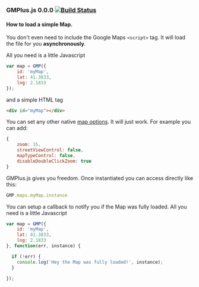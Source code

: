 ### GMPlus.js 0.0.0 [![Build Status](https://travis-ci.org/yagoferrer/gmplus.svg?branch=master)](https://travis-ci.org/yagoferrer/gmplus)

#### How to load a simple Map.
You don't even need to include the Google Maps `<script>` tag. It will load the file for you **asynchronously**.

All you need is a little Javascript
```javascript
var map = GMP({
    id: 'myMap',
    lat: 41.3833,
    lng: 2.1833
});
```
and a simple HTML tag
```html
<div id="myMap"></div>
```
You can set any other native [map options](https://developers.google.com/maps/documentation/javascript/reference#MapOptions). It will just work. For example you can add:
```javascript
{
    zoom: 15,
    streetViewControl: false,
    mapTypeControl: false,
    disableDoubleClickZoom: true
}
```

GMPlus.js gives you freedom. Once instantiated you can access directly like this:

```javascript
GMP.maps.myMap.instance
```

You can setup a callback to notify you if the Map was fully loaded.
All you need is a little Javascript
```javascript
var map = GMP({
    id: 'myMap',
    lat: 41.3833,
    lng: 2.1833
}, function(err, instance) {

  if (!err) {
    console.log('Hey the Map was fully loaded!', instance);
  }

});
```


